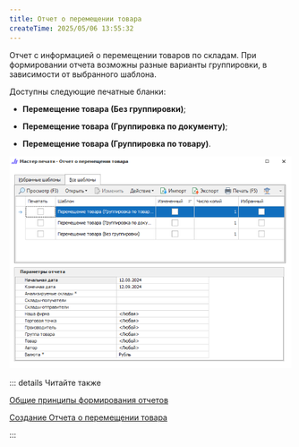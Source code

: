 ```yaml
---
title: Отчет о перемещении товара
createTime: 2025/05/06 13:55:32
---
```

Отчет с информацией о перемещении товаров по складам. При формировании отчета возможны разные варианты группировки, в зависимости от выбранного шаблона.

Доступны следующие печатные бланки:

- **Перемещение товара (Без группировки)**;

- **Перемещение товара (Группировка по документу)**;

- **Перемещение товара (Группировка по товару)**.

![](../../../assets/specification/otchet_o_peremeshchenii_tovara_1.png)

::: details Читайте также

[Общие принципы формирования отчетов](../obshchie_printsipy_formirovaniya_otchetov.md)

[Создание Отчета о перемещении товара](../../../work/otchety/skladskie_otchety/peremeshchenie_tovara.md)

:::